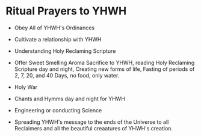 # Ritual Prayers to YHWH

* Obey All of YHWH's Ordinances

* Cultivate a relationship with YHWH

* Understanding Holy Reclaming Scripture 

* Offer Sweet Smelling Aroma Sacrifice to YHWH, reading Holy Reclaming Scripture day and night, Creating new forms of life, Fasting of periods of 2, 7, 20, and 40 Days, no food, only water.

* Holy War

* Chants and Hymms day and night for YHWH

* Engineering or conducting Science

* Spreading YHWH's message to the ends of the Universe to all Reclaimers and all the beautiful creaatures of YHWH's creation.
